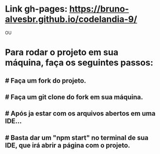 # Link gh-pages: https://bruno-alvesbr.github.io/codelandia-9/

OU

# Para rodar o projeto em sua máquina, faça os seguintes passos:

## # Faça um fork do projeto.
## # Faça um git clone do fork em sua máquina.
## # Após ja estar com os arquivos abertos em uma IDE...
## # Basta dar um "npm start" no terminal de sua IDE, que irá abrir a página com o projeto.
